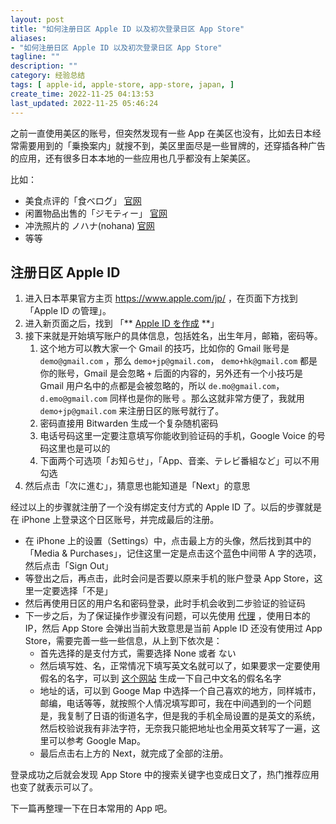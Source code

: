 ```yaml
---
layout: post
title: "如何注册日区 Apple ID 以及初次登录日区 App Store"
aliases:
- "如何注册日区 Apple ID 以及初次登录日区 App Store"
tagline: ""
description: ""
category: 经验总结
tags: [ apple-id, apple-store, app-store, japan, ]
create_time: 2022-11-25 04:13:53
last_updated: 2022-11-25 05:46:24
---
```


之前一直使用美区的账号，但突然发现有一些 App  在美区也没有，比如去日本经常需要用到的「乗換案内」就搜不到，美区里面尽是一些冒牌的，还穿插各种广告的应用，还有很多日本本地的一些应用也几乎都没有上架美区。

比如：

- 美食点评的「食べログ」 [官网](https://tabelog.com/)
- 闲置物品出售的「ジモティー」 [官网](https://jmty.jp/)
- 冲洗照片的 ノハナ(nohana) [官网](https://nohana.jp/)
- 等等

## 注册日区 Apple ID

1. 进入日本苹果官方主页 <https://www.apple.com/jp/> ，在页面下方找到 「Apple ID の管理」。
2. 进入新页面之后，找到 「** [Apple ID を作成](https://appleid.apple.com/account) **」
3. 接下来就是开始填写账户的具体信息，包括姓名，出生年月，邮箱，密码等。
    1. 这个地方可以教大家一个 Gmail 的技巧，比如你的 Gmail 账号是 `demo@gmail.com` ，那么 `demo+jp@gmail.com`， `demo+hk@gmail.com` 都是你的账号，Gmail 是会忽略 `+` 后面的内容的，另外还有一个小技巧是 Gmail 用户名中的点都是会被忽略的，所以 `de.mo@gmail.com`，`d.emo@gmail.com` 同样也是你的账号 。那么这就非常方便了，我就用 `demo+jp@gmail.com` 来注册日区的账号就行了。
    2. 密码直接用 Bitwarden 生成一个复杂随机密码
    3. 电话号码这里一定要注意填写你能收到验证码的手机，Google Voice 的号码这里也是可以的
    4. 下面两个可选项「お知らせ」，「App、音楽、テレビ番組など」可以不用勾选
4. 然后点击「次に進む」，猜意思也能知道是「Next」的意思

经过以上的步骤就注册了一个没有绑定支付方式的 Apple ID 了。以后的步骤就是在 iPhone 上登录这个日区账号，并完成最后的注册。

- 在 iPhone 上的设置（Settings）中，点击最上方的头像，然后找到其中的「Media & Purchases」，记住这里一定是点击这个蓝色中间带 A 字的选项，然后点击「Sign Out」
- 等登出之后，再点击，此时会问是否要以原来手机的账户登录 App Store，这里一定要选择「不是」
- 然后再使用日区的用户名和密码登录，此时手机会收到二步验证的验证码
- 下一步之后，为了保证操作步骤没有问题，可以先使用 [代理](https://board.gtk.pw) ，使用日本的 IP，然后 App Store 会弹出当前大致意思是当前 Apple ID 还没有使用过 App Store，需要完善一些一些信息，从上到下依次是：
    - 首先选择的是支付方式，需要选择 None 或者 ない
    - 然后填写姓、名，正常情况下填写英文名就可以了，如果要求一定要使用假名的名字，可以到 [这个网站](https://dokochina.com/katakana.php) 生成一下自己中文名的假名名字
    - 地址的话，可以到 Googe Map 中选择一个自己喜欢的地方，同样城市，邮编，电话等等，就按照个人情况填写即可，我在中间遇到的一个问题是，我复制了日语的街道名字，但是我的手机全局设置的是英文的系统，然后校验说我有非法字符，无奈我只能把地址也全用英文转写了一遍，这里可以参考 Google Map。
    - 最后点击右上方的 Next，就完成了全部的注册。

登录成功之后就会发现 App Store 中的搜索关键字也变成日文了，热门推荐应用也变了就表示可以了。

下一篇再整理一下在日本常用的 App 吧。
